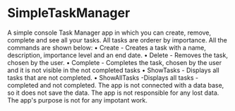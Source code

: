 # SimpleTaskManager
A simple console Task Manager app in which you can create, remove, complete and see all your tasks.
All tasks are orderer by importance. All the commands are shown below:
    • Create - Creates a task with a name, description, importance level and an end date.
    • Delete - Removes the task, chosen by the user.
    • Complete - Completes the task, chosen by the user and it is not visible in the not completed tasks
    • ShowTasks - Displays all tasks that are not completed.
    • ShowAllTasks -Displays all tasks - completed and not completed.
The app is not connected with a data base, so it does not save the data. The app is not responsible for any lost data. The app's purpose is not for any impotant work.